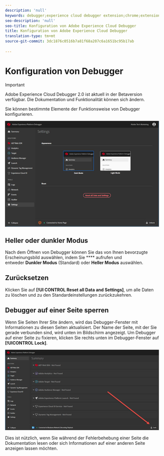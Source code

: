 ```yaml
---
description: 'null'
keywords: debugger;experience cloud debugger extension;chrome;extension;configure
seo-description: 'null'
seo-title: Konfiguration von Adobe Experience Cloud Debugger
title: Konfiguration von Adobe Experience Cloud Debugger
translation-type: tm+mt
source-git-commit: 3dc1876c0516b7a81f68a207c6a1651bc95b17ab

---
```



# Konfiguration von Debugger

>[!IMPORTANT]
>
>Adobe Experience Cloud Debugger 2.0 ist aktuell in der Betaversion verfügbar. Die Dokumentation und Funktionalität können sich ändern.

Sie können bestimmte Elemente der Funktionsweise von Debugger konfigurieren.

![](assets/settings.jpg)

## Heller oder dunkler Modus

Nach dem Öffnen von Debugger können Sie das von Ihnen bevorzugte Erscheinungsbild auswählen, indem Sie **** aufrufen und entweder **Dunkler Modus** (Standard) oder **Heller Modus** auswählen.

## Zurücksetzen

Klicken Sie auf **[!UI CONTROL Reset all Data and Settings]**, um alle Daten zu löschen und zu den Standardeinstellungen zurückzukehren.

## Debugger auf einer Seite sperren

Wenn Sie Seiten Ihrer Site ändern, wird das Debugger-Fenster mit Informationen zu diesen Seiten aktualisiert. Der Name der Seite, mit der Sie gerade verbunden sind, wird unten im Bildschirm angezeigt. Um Debugger auf einer Seite zu fixieren, klicken Sie rechts unten im Debugger-Fenster auf **[!UICONTROL Lock]**.

![](assets/lock.jpg)

Dies ist nützlich, wenn Sie während der Fehlerbehebung einer Seite die Dokumentation lesen oder sich Informationen auf einer anderen Seite anzeigen lassen möchten.